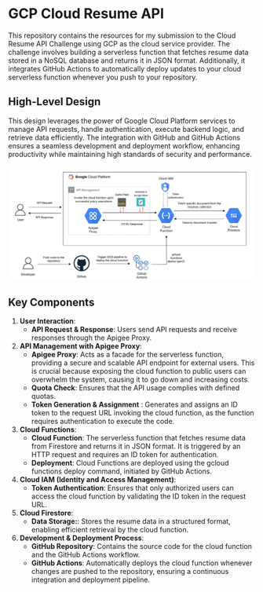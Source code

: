 # GCP Cloud Resume API
This repository contains the resources for my submission to the Cloud Resume API Challenge using GCP as the cloud service provider. The challenge involves building a serverless function that fetches resume data stored in a NoSQL database and returns it in JSON format. Additionally, it integrates GitHub Actions to automatically deploy updates to your cloud serverless function whenever you push to your repository.

## High-Level Design
This design leverages the power of Google Cloud Platform services to manage API requests, handle authentication, execute backend logic, and retrieve data efficiently. The integration with GitHub and GitHub Actions ensures a seamless development and deployment workflow, enhancing productivity while maintaining high standards of security and performance.

![Architecture Diagram](./images/gcp-hld.png)

## Key Components
1. **User Interaction**:
   - **API Request & Response**: Users send API requests and receive responses through the Apigee Proxy.
2. **API Management with Apigee Proxy**:
   - **Apigee Proxy**: Acts as a facade for the serverless function, providing a secure and scalable API endpoint for external users. This is crucial because exposing the cloud function to public users can overwhelm the system, causing it to go down and increasing costs. 
   - **Quota Check**: Ensures that the API usage complies with defined quotas.
   - **Token Generation & Assignment** : Generates and assigns an ID token to the request URL invoking the cloud function, as the function requires authentication to execute the code.
3. **Cloud Functions**:
    - **Cloud Function**: The serverless function that fetches resume data from Firestore and returns it in JSON format. It is triggered by an HTTP request and requires an ID token for authentication.
    - **Deployment**: Cloud Functions are deployed using the gcloud functions deploy command, initiated by GitHub Actions.
4. **Cloud IAM (Identity and Access Management)**:
   - **Token Authentication**: Ensures that only authorized users can access the cloud function by validating the ID token in the request URL.
5. **Cloud Firestore**:
   - **Data Storage:**: Stores the resume data in a structured format, enabling efficient retrieval by the cloud function.
6. **Development & Deployment Process**:
   - **GitHub Repository**: Contains the source code for the cloud function and the GitHub Actions workflow.
   - **GitHub Actions**: Automatically deploys the cloud function whenever changes are pushed to the repository, ensuring a continuous integration and deployment pipeline.